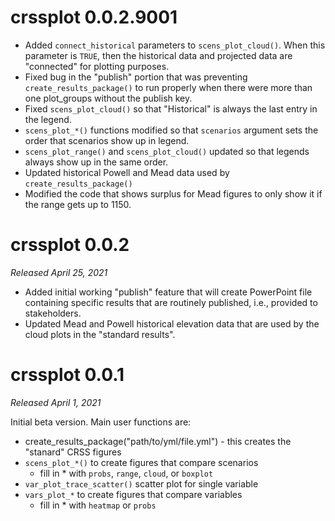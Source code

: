 # crssplot 0.0.2.9001

- Added `connect_historical` parameters to `scens_plot_cloud()`. When this parameter is `TRUE`, then the historical data and projected data are "connected" for plotting purposes. 
- Fixed bug in the "publish" portion that was preventing `create_results_package()` to run properly when there were more than one plot_groups without the publish key. 
- Fixed `scens_plot_cloud()` so that "Historical" is always the last entry in the legend.
- `scens_plot_*()` functions modified so that `scenarios` argument sets the order that scenarios show up in legend.
- `scens_plot_range()` and `scens_plot_cloud()` updated so that legends always show up in the same order.
- Updated historical Powell and Mead data used by `create_results_package()`
- Modified the code that shows surplus for Mead figures to only show it if the range gets up to 1150. 

# crssplot 0.0.2

*Released April 25, 2021*

- Added initial working "publish" feature that will create PowerPoint file containing specific results that are routinely published, i.e., provided to stakeholders. 
- Updated Mead and Powell historical elevation data that are used by the cloud plots in the "standard results".

# crssplot 0.0.1

*Released April 1, 2021*

Initial beta version. Main user functions are:

- create_results_package("path/to/yml/file.yml") - this creates the "stanard" CRSS figures
- `scens_plot_*()` to create figures that compare scenarios
  - fill in * with `probs`, `range`, `cloud`, or `boxplot`
- `var_plot_trace_scatter()` scatter plot for single variable
- `vars_plot_*` to create figures that compare variables
  - fill in * with `heatmap` or `probs`
  